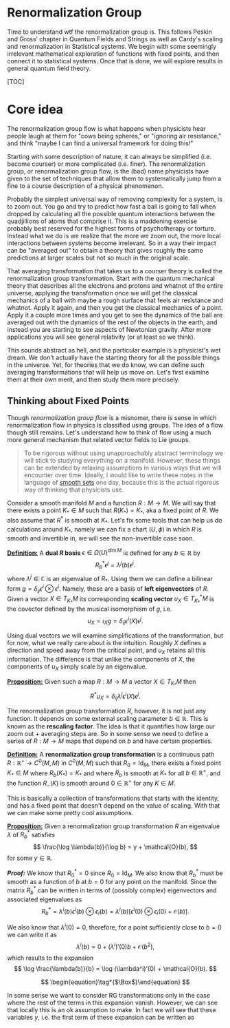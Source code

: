 # Renormalization Group

Time to understand wtf the renormalization group is. This follows Peskin and Gross’ chapter in Quantum Fields and Strings as well as Cardy's scaling and renormalization in Statistical systems. We begin with some seemingly irrelevant mathematical exploration of functions with fixed points, and then connect it to statistical systems. Once that is done, we will explore results in general quantum field theory.

[TOC]



# Core idea

The renormalization group flow is what happens when physicists hear people laugh at them for "cows being spheres," or "ignoring air resistance," and think "maybe I can find a universal framework for doing this!"

Starting with some description of nature, it can always be simplified (i.e. become courser) or more complicated (i.e. finer). The renormalization group, or renormalization group flow, is the (bad) name physicists have given to the set of techniques that allow them to systematically jump from a fine to a course description of a physical phenomenon.

Probably the simplest universal way of removing complexity for a system, is to zoom out. You go and try to predict how fast a ball is going to fall when dropped by calculating all the possible quantum interactions between the quadjillions of atoms that comprise it. This is a maddening exercise probably best reserved for the highest forms of psychotherapy or torture. Instead what we do is we realize that the more we zoom out, the more local interactions between systems become irrelevant. So in a way their impact can be "averaged out" to obtain a theory that gives roughly the same predictions at larger scales but not so much in the original scale. 

That averaging transformation that takes us to a courser theory is called the renormalization group transformation. Start with the quantum mechanical theory that describes all the electrons and protons and whatnot of the entire universe, applying the transformation once we will get the classical mechanics of a ball with maybe a rough surface that feels air resistance and whatnot. Apply it again, and then you get the classical mechanics of a point. Apply it a couple more times and you get to see the dynamics of the ball are averaged out with the dynamics of the rest of the objects in the earth, and instead you are starting to see aspects of Newtonian gravity. After more applications you will see general relativity (or at least so we think).

This sounds abstract as hell, and the particular example is a physicist's wet dream. We don't actually have the starting theory for all the possible things in the universe. Yet, for theories that we do know, we can define such averaging transformations that will help us move on. Let's first examine them at their own merit, and then study them more precisely.



## Thinking about Fixed Points 

Though *renormalization group flow* is a misnomer, there is sense in which renormalization flow in physics is classified using groups. The idea of a flow though still remains. Let's understand how to think of flow using a much more general mechanism that related vector fields to Lie groups.

> To be rigorous without using unapproachably abstract terminology we will stick to studying everything on a manifold. However, these things can be extended by relaxing assumptions in various ways that we will encounter over time. Ideally, I would like to write these notes in the language of [smooth sets](https://ncatlab.org/nlab/show/geometry+of+physics+--+smooth+sets) one day, because this is the actual rigorous way of thinking that physicists use.

Consider a smooth manifold $M$ and a function $R: M \to M$. We will say that there exists a point $K_\ast \in M$ such that $R(K_\ast) = K_\ast$, aka a fixed point of $R$. We also assume that $R^\ast$ is smooth at $K_\ast$. Let's fix some tools that can help us do calculations around $K_\ast$, namely we can fix a chart $(U,\phi)$ in which $R$ is smooth and invertible in, we will see the non-invertible case soon. 

**<u>Definition:</u>** A **dual $R$ basis** $\epsilon \in \Omega(U)^{\dim M}$ is defined for any $b\in \mathbb{R}$ by
$$
R^\ast_b \epsilon^j = \lambda^j(b)\epsilon^j.
$$
where $\lambda^j \in \mathbb{C}$ is an eigenvalue of $R_\ast$. Using them we can define a bilinear form $g = \delta_{ij} \epsilon^i\otimes \epsilon^j$. Namely, these are a basis of **left eigenvectors** of $R$. Given a vector $X \in T_{K_\ast} M$ its corresponding **scaling vector** $u_X \in T_{K_\ast}^\ast M$ is the covector defined by the musical isomorphism of $g$, i.e. 
$$
u_X = \iota_X g = \delta_{ij}\epsilon^i(X) \epsilon^j.
$$

Using dual vectors we will examine simplifications of the transformation, but for now, what we really care about is the intuition. Roughly $X$ defines a direction and speed away from the critical point, and $u_X$ retains all this information. The difference is that unlike the components of $X$, the components of $u_X$ simply scale by an eigenvalue.

**<u>Proposition:</u>** Given such a map $R : M\to M$ a vector $X \in T_{K_\ast}M$ then
$$
R^\ast u_X = \delta_{ij}\lambda^j\epsilon^i(X) \epsilon^j.
$$


The renormalization group transformation $R$, however, it is not just any function. It depends on some external scaling parameter $b \in \mathbb{R}$. This is known as the **rescaling factor**. The idea is that it quantifies how large our zoom out + averaging  steps are. So in some sense we need to define a series of $R:M\to M$ maps that depend on $b$ and have certain properties. 

**<u>Definition:</u>** A **renormalization group transformation** is a continuous path $R:\mathbb{R}^+ \to C^0(M,M)$ in $C^0(M,M)$ such that $R_0 = \text{Id}_M$, there exists a fixed point $K_\ast \in M$ where $R_b(K_\ast) = K_\ast$ and where $R_b$ is smooth at $K_\ast$ for all $b \in \mathbb{R}^+$, and the function $R_{-}(K)$ is smooth around $0 \in \mathbb{R}^+$ for any $K \in M$.

This is basically a collection of transformations that starts with the identity, and has a fixed point that doesn't depend on the value of scaling. With that we can make some pretty cool assumptions. 

**<u>Proposition:</u>** Given a renormalization group transformation $R$ an eigenvalue $\lambda$ of $R^\ast_b$ satisfies 
$$
\frac{\log \lambda(b)}{\log b} = y + \mathcal{O}(b),
$$
for some $y \in \mathbb{R}$.

***Proof:*** We know that $R_0^\ast = 0$ since  $R_0 = \text{Id}_M$. We also know that $R_{b}^\ast$ must be smooth as a function of $b$ at $b=0$ for any point on the manifold. Since the matrix $R^\ast _b$ can be written in terms of (possibly complex) eigenvectors and associated eigenvalues as
$$
R^\ast_b =\lambda^i(b) \epsilon^i(b) \otimes \epsilon_i(b) = \lambda^i(b) \left[\epsilon^i(0)\otimes \epsilon_i(0) + \mathcal{O}(b)\right].
$$

We also know that $\lambda^i(0) = 0$, therefore, for a point sufficiently close to $b=0$ we can write it as
$$
\lambda^i(b) = 0 + (\lambda^i)'(0) b + \mathcal{O}(b^2),
$$
which results to the expansion 
$$
\log \frac{\lambda(b)}{b} = \log (\lambda^i)'(0) + \mathcal{O}(b).
$$

$$
\begin{equation}\tag*{$\Box$}\end{equation} 
$$

In some sense we want to consider RG transformations only in the case where the rest of the terms in this expansion vanish. However, we can see that locally this is an ok assumption to make. In fact we will see that these variables $y$, i.e. the first term of these expansion can be written as 









